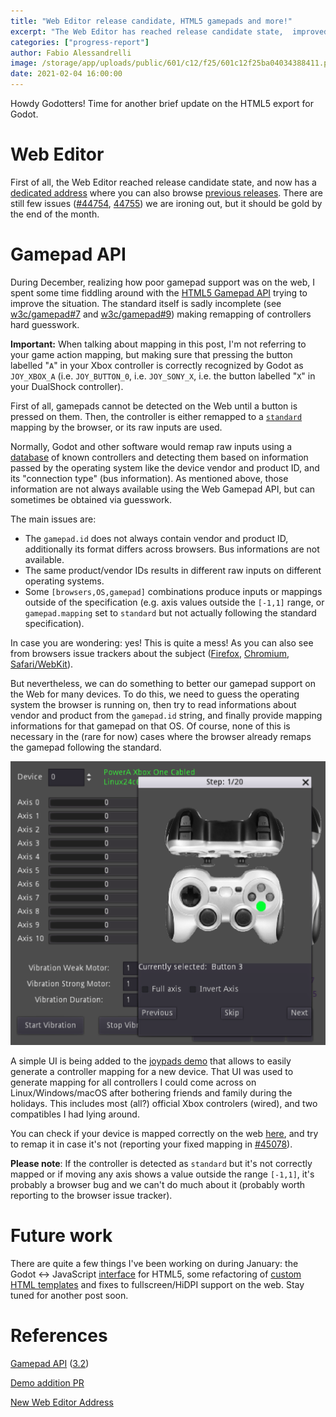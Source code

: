 ```yaml
---
title: "Web Editor release candidate, HTML5 gamepads and more!"
excerpt: "The Web Editor has reached release candidate state,  improved HTML5 gamepad support allows supporting more devices out of the box."
categories: ["progress-report"]
author: Fabio Alessandrelli
image: /storage/app/uploads/public/601/c12/f25/601c12f25ba04034388411.png
date: 2021-02-04 16:00:00
---
```


Howdy Godotters! Time for another brief update on the HTML5 export for Godot.

Web Editor
==========

First of all, the Web Editor reached release candidate state, and now has a [dedicated address](https://editor.godotengine.org/) where you can also browse [previous releases](https://editor.godotengine.org/releases/). There are still few issues ([#44754](https://github.com/godotengine/godot/issues/44754), [44755](https://github.com/godotengine/godot/issues/44755)) we are ironing out, but it should be gold by the end of the month.

Gamepad API
===========

During December, realizing how poor gamepad support was on the web, I spent some time fiddling around with the [HTML5 Gamepad API](https://developer.mozilla.org/en-US/docs/Web/API/Gamepad_API/Using_the_Gamepad_API) trying to improve the situation. The standard itself is sadly incomplete (see [w3c/gamepad#7](https://github.com/w3c/gamepad/issues/7) and [w3c/gamepad#9](https://github.com/w3c/gamepad/issues/9)) making remapping of controllers hard guesswork.

**Important:** When talking about mapping in this post, I'm not referring to your game action mapping, but making sure that pressing the button labelled "`A`" in your Xbox controller is correctly recognized by Godot as `JOY_XBOX_A` (i.e. `JOY_BUTTON_0`, i.e. `JOY_SONY_X`, i.e. the button labelled "`X`" in your DualShock controller).

First of all, gamepads cannot be detected on the Web until a button is pressed on them. Then, the controller is either remapped to a [`standard`](https://w3c.github.io/gamepad/#remapping) mapping by the browser, or its raw inputs are used.

Normally, Godot and other software would remap raw inputs using a [database](https://github.com/godotengine/godot/blob/master/core/input/gamecontrollerdb.txt) of known controllers and detecting them based on information passed by the operating system like the device vendor and product ID, and its "connection type" (bus information). As mentioned above, those information are not always available using the Web Gamepad API, but can sometimes be obtained via guesswork.

The main issues are:

- The `gamepad.id` does not always contain vendor and product ID, additionally its format differs across browsers. Bus informations are not available.
- The same product/vendor IDs results in different raw inputs on different operating systems.
- Some `[browsers,OS,gamepad]` combinations produce inputs or mappings outside of the specification (e.g. axis values outside the `[-1,1]` range, or `gamepad.mapping` set to `standard` but not actually following the standard specification).

In case you are wondering: yes! This is quite a mess! As you can also see from browsers issue trackers about the subject ([Firefox](https://bugzilla.mozilla.org/buglist.cgi?quicksearch=gamepad), [Chromium](https://bugs.chromium.org/p/chromium/issues/list?q=component%3ABlink%3EGamepadAPI&can=2), [Safari/WebKit](https://bugs.webkit.org/buglist.cgi?bug_status=UNCONFIRMED&bug_status=NEW&bug_status=ASSIGNED&bug_status=REOPENED&component=WebCore%20Misc.&order=bug_id%20DESC&product=WebKit&query_format=advanced&short_desc=gamepad&short_desc_type=allwordssubstr)).

But nevertheless, we can do something to better our gamepad support on the Web for many devices. To do this, we need to guess the operating system the browser is running on, then try to read informations about vendor and product from the `gamepad.id` string, and finally provide mapping informations for that gamepad on that OS. Of course, none of this is necessary in the (rare for now) cases where the browser already remaps the gamepad following the standard.

![Remapping UI in joypads demo](/storage/app/uploads/public/601/bfe/670/601bfe6702061798439389.png)


A simple UI is being added to the [joypads demo](https://github.com/godotengine/godot-demo-projects/tree/master/misc/joypads) that allows to easily generate a controller mapping for a new device. That UI was used to generate mapping for all controllers I could come across on Linux/Windows/macOS after bothering friends and family during the holidays. This includes most (all?) official Xbox controlers (wired), and two compatibles I had lying around.

You can check if your device is mapped correctly on the web [here](https://no-war.fales.me/joy/), and try to remap it in case it's not (reporting your fixed mapping in [#45078](https://github.com/godotengine/godot/pull/45078)).

**Please note**: If the controller is detected as `standard` but it's not correctly mapped or if moving any axis shows a value outside the range `[-1,1]`, it's probably a browser bug and we can't do much about it (probably worth reporting to the browser issue tracker).

Future work
===========

There are quite a few things I've been working on during January: the Godot <-> JavaScript [interface](https://twitter.com/falessandrelli/status/1354106707866218498) for HTML5, some refactoring of [custom HTML templates](https://github.com/godotengine/godot-proposals/issues/2182) and fixes to fullscreen/HiDPI support on the web. Stay tuned for another post soon.

References
==========

[Gamepad API](https://github.com/godotengine/godot/pull/45078) ([3.2](https://github.com/godotengine/godot/pull/45079))

[Demo addition PR](https://github.com/godotengine/godot-demo-projects/pull/575)

[New Web Editor Address](https://editor.godotengine.org/)